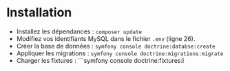 # Installation

* Installez les dépendances : ```composer update```
* Modifiez vos identifiants MySQL dans le fichier ```.env``` (ligne 26).
* Créer la base de données : ```symfony console doctrine:databse:create```
* Appliquer les migrations : ```symfony console doctrine:migrations:migrate```
* Charger les fixtures : ```symfony console doctrine:fixtures:l
